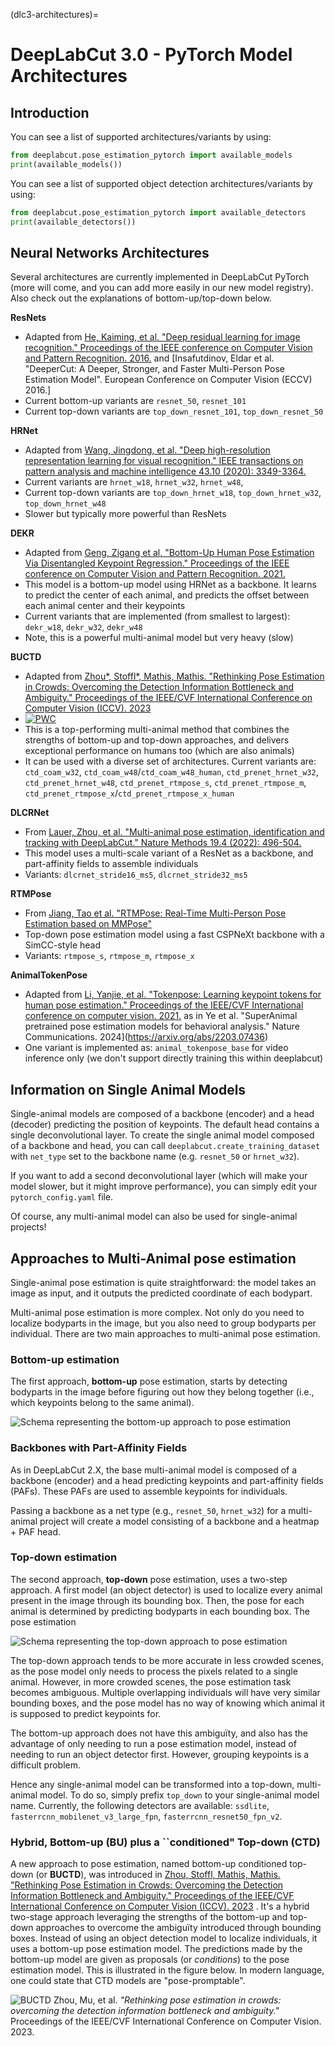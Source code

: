 (dlc3-architectures)=
# DeepLabCut 3.0 - PyTorch Model Architectures

## Introduction

You can see a list of supported architectures/variants by using:

```python
from deeplabcut.pose_estimation_pytorch import available_models
print(available_models())
```

You can see a list of supported object detection architectures/variants by using:

```python
from deeplabcut.pose_estimation_pytorch import available_detectors
print(available_detectors())
```

## Neural Networks Architectures

Several architectures are currently implemented in DeepLabCut PyTorch (more will come,
and you can add more easily in our new model registry). Also check out the explanations of bottom-up/top-down below. 

**ResNets**
- Adapted from [He, Kaiming, et al. "Deep residual learning for image recognition." Proceedings of the IEEE conference on Computer Vision and Pattern Recognition. 2016.](https://openaccess.thecvf.com/content_cvpr_2016/html/He_Deep_Residual_Learning_CVPR_2016_paper.html) and [Insafutdinov, Eldar et al. "DeeperCut: A Deeper, Stronger, and Faster Multi-Person Pose Estimation Model". European Conference on Computer Vision (ECCV) 2016.]
- Current bottom-up variants are `resnet_50`, `resnet_101`
- Current top-down variants are `top_down_resnet_101`, `top_down_resnet_50`

**HRNet**
- Adapted from [Wang, Jingdong, et al. "Deep high-resolution representation learning for visual recognition." IEEE transactions on pattern analysis and machine intelligence 43.10 (2020): 3349-3364.](https://arxiv.org/abs/1908.07919)
- Current variants are `hrnet_w18`, `hrnet_w32`, `hrnet_w48`, 
- Current top-down variants are `top_down_hrnet_w18`, `top_down_hrnet_w32`, `top_down_hrnet_w48`
- Slower but typically more powerful than ResNets

**DEKR**
- Adapted from [Geng, Zigang et al. "Bottom-Up Human Pose Estimation Via Disentangled Keypoint Regression." Proceedings of the IEEE conference on Computer Vision and Pattern Recognition. 2021.](https://openaccess.thecvf.com/content/CVPR2021/papers/Geng_Bottom-Up_Human_Pose_Estimation_via_Disentangled_Keypoint_Regression_CVPR_2021_paper.pdf)
- This model is a bottom-up model using HRNet as a backbone. It learns to predict the center of each animal, and predicts the offset between each animal center and their keypoints
- Current variants that are implemented (from smallest to largest): `dekr_w18`, `dekr_w32`, `dekr_w48`
- Note, this is a powerful multi-animal model but very heavy (slow)

**BUCTD**
- Adapted from [Zhou\*, Stoffl\*, Mathis, Mathis. "Rethinking Pose Estimation in Crowds: Overcoming the Detection Information Bottleneck and Ambiguity." Proceedings of the IEEE/CVF International Conference on Computer Vision (ICCV). 2023](https://openaccess.thecvf.com/content/ICCV2023/papers/Zhou_Rethinking_Pose_Estimation_in_Crowds_Overcoming_the_Detection_Information_Bottleneck_ICCV_2023_paper.pdf)
- [![PWC](https://img.shields.io/endpoint.svg?url=https://paperswithcode.com/badge/rethinking-pose-estimation-in-crowds/pose-estimation-on-crowdpose)](https://paperswithcode.com/sota/pose-estimation-on-crowdpose?p=rethinking-pose-estimation-in-crowds)
- This is a top-performing multi-animal method that combines the strengths of bottom-up and top-down approaches, and delivers exceptional performance on humans too (which are also animals)
- It can be used with a diverse set of architectures. Current variants are: `ctd_coam_w32`, `ctd_coam_w48`/`ctd_coam_w48_human`, `ctd_prenet_hrnet_w32`, `ctd_prenet_hrnet_w48`, `ctd_prenet_rtmpose_s`, `ctd_prenet_rtmpose_m`, `ctd_prenet_rtmpose_x`/`ctd_prenet_rtmpose_x_human`

**DLCRNet**
- From [Lauer, Zhou, et al. "Multi-animal pose estimation, identification and tracking with DeepLabCut." Nature Methods 19.4 (2022): 496-504.](https://www.nature.com/articles/s41592-022-01443-0)
- This model uses a multi-scale variant of a ResNet as a backbone, and part-affinity fields to assemble individuals
- Variants: `dlcrnet_stride16_ms5`, `dlcrnet_stride32_ms5`

**RTMPose**
- From [Jiang, Tao et al. "RTMPose: Real-Time Multi-Person Pose Estimation based on MMPose"](https://arxiv.org/abs/2303.07399)
- Top-down pose estimation model using a fast CSPNeXt backbone with a SimCC-style head
- Variants: `rtmpose_s`, `rtmpose_m`, `rtmpose_x`

**AnimalTokenPose**
-  Adapted from [Li, Yanjie, et al. "Tokenpose: Learning keypoint tokens for human pose estimation." Proceedings of the IEEE/CVF International conference on computer vision. 2021.](https://arxiv.org/abs/2104.03516) as in Ye et al. "SuperAnimal pretrained pose estimation models for behavioral analysis." Nature Communications. 2024](https://arxiv.org/abs/2203.07436)
  - One variant is implemented as: `animal_tokenpose_base` for video inference only (we don't support directly training this within deeplabcut)


## Information on Single Animal Models

Single-animal models are composed of a backbone (encoder) and a head (decoder) 
predicting the position of keypoints. The default head contains a single deconvolutional
layer. To create the single animal model composed of a backbone and head, you can call
`deeplabcut.create_training_dataset` with `net_type` set to the backbone name (e.g. 
`resnet_50` or `hrnet_w32`).

If you want to add a second deconvolutional layer (which will make your model slower, 
but it might improve performance), you can simply edit your `pytorch_config.yaml` file.

Of course, any multi-animal model can also be used for single-animal projects!

## Approaches to Multi-Animal pose estimation

Single-animal pose estimation is quite straightforward: the model takes an image as 
input, and it outputs the predicted coordinate of each bodypart.

Multi-animal pose estimation is more complex. Not only do you need to localize bodyparts
in the image, but you also need to group bodyparts per individual. There are two main
approaches to multi-animal pose estimation.

### Bottom-up estimation

The first approach, **bottom-up** pose estimation, starts by detecting bodyparts in the
image before figuring out how they belong together (i.e., which keypoints belong to the
same animal).

![Schema representing the bottom-up approach to pose estimation](
assets/bottom-up-approach.png)

### Backbones with Part-Affinity Fields 

As in DeepLabCut 2.X, the base multi-animal model is composed of a backbone (encoder) 
and a head predicting keypoints and part-affinity fields (PAFs). These PAFs are used to 
assemble keypoints for individuals.

Passing a backbone as a net type (e.g., `resnet_50`, `hrnet_w32`) for a multi-animal 
project will create a model consisting of a backbone and a heatmap + PAF head.

### Top-down estimation

The second approach, **top-down** pose estimation, uses a two-step approach. A first 
model (an object detector) is used to localize every animal present in the image through
its bounding box. Then, the pose for each animal is determined by predicting bodyparts
in each bounding box. The pose estimation 

![Schema representing the top-down approach to pose estimation](
assets/top-down-approach.png)

The top-down approach tends to be more accurate in less crowded scenes, as the pose 
model only needs to process the pixels related to a single animal. However, in more 
crowded scenes, the pose estimation task becomes ambiguous. Multiple overlapping 
individuals will have very similar bounding boxes, and the pose model has no way of 
knowing which animal it is supposed to predict keypoints for.

The bottom-up approach does not have this ambiguïty, and also has the advantage of
only needing to run a pose estimation model, instead of needing to run an object 
detector first. However, grouping keypoints is a difficult problem.


Hence any single-animal model can be transformed into a top-down, multi-animal model. To
do so, simply prefix `top_down` to your single-animal model name. Currently, the 
following detectors are available: `ssdlite`, `fasterrcnn_mobilenet_v3_large_fpn`,
`fasterrcnn_resnet50_fpn_v2`.


### Hybrid, Bottom-up (BU) plus a ``conditioned" Top-down (CTD)

A new approach to pose estimation, named bottom-up conditioned top-down (or **BUCTD**), was
introduced in [Zhou, Stoffl, Mathis, Mathis. "Rethinking Pose Estimation in Crowds: 
Overcoming the Detection Information Bottleneck and Ambiguity." Proceedings of the 
IEEE/CVF International Conference on Computer Vision (ICCV). 2023](
https://openaccess.thecvf.com/content/ICCV2023/papers/Zhou_Rethinking_Pose_Estimation_in_Crowds_Overcoming_the_Detection_Information_Bottleneck_ICCV_2023_paper.pdf)
. It's a hybrid two-stage approach leveraging the strengths of the bottom-up and
top-down approaches to overcome the ambiguïty introduced through bounding boxes. Instead
of using an object detection model to localize individuals, it uses a bottom-up pose 
estimation model. The predictions made by the bottom-up model are given as proposals (or
_conditions_) to the pose estimation model. This is illustrated in the figure below. In modern language, one could state that CTD models are "pose-promptable". 


![BUCTD](https://github.com/amathislab/BUCTD/raw/main/media/BUCTD_fig1.png)
Zhou, Mu, et al. *"Rethinking pose estimation in crowds: overcoming the
detection information bottleneck and ambiguity."* Proceedings of the IEEE/CVF
International Conference on Computer Vision. 2023.
